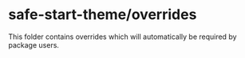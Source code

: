 # safe-start-theme/overrides

This folder contains overrides which will automatically be required by package users.
